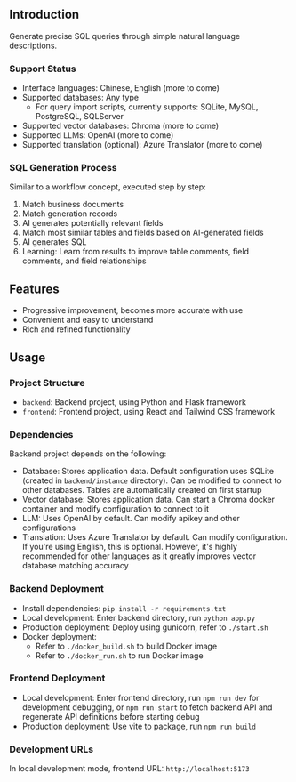 ## Introduction
Generate precise SQL queries through simple natural language descriptions.

### Support Status
- Interface languages: Chinese, English (more to come)
- Supported databases: Any type
   - For query import scripts, currently supports: SQLite, MySQL, PostgreSQL, SQLServer
- Supported vector databases: Chroma (more to come)
- Supported LLMs: OpenAI (more to come)
- Supported translation (optional): Azure Translator (more to come)

### SQL Generation Process
Similar to a workflow concept, executed step by step:

1. Match business documents
2. Match generation records
3. AI generates potentially relevant fields
4. Match most similar tables and fields based on AI-generated fields
5. AI generates SQL
6. Learning: Learn from results to improve table comments, field comments, and field relationships

## Features
- Progressive improvement, becomes more accurate with use
- Convenient and easy to understand
- Rich and refined functionality

## Usage
### Project Structure
- `backend`: Backend project, using Python and Flask framework
- `frontend`: Frontend project, using React and Tailwind CSS framework

### Dependencies
Backend project depends on the following:

- Database: Stores application data. Default configuration uses SQLite (created in `backend/instance` directory). Can be modified to connect to other databases. Tables are automatically created on first startup
- Vector database: Stores application data. Can start a Chroma docker container and modify configuration to connect to it
- LLM: Uses OpenAI by default. Can modify apikey and other configurations
- Translation: Uses Azure Translator by default. Can modify configuration. If you're using English, this is optional. However, it's highly recommended for other languages as it greatly improves vector database matching accuracy

### Backend Deployment
- Install dependencies: `pip install -r requirements.txt`
- Local development: Enter backend directory, run `python app.py`
- Production deployment: Deploy using gunicorn, refer to `./start.sh`
- Docker deployment:
   - Refer to `./docker_build.sh` to build Docker image
   - Refer to `./docker_run.sh` to run Docker image

### Frontend Deployment
- Local development: Enter frontend directory, run `npm run dev` for development debugging, or `npm run start` to fetch backend API and regenerate API definitions before starting debug
- Production deployment: Use vite to package, run `npm run build`

### Development URLs
In local development mode, frontend URL: `http://localhost:5173`